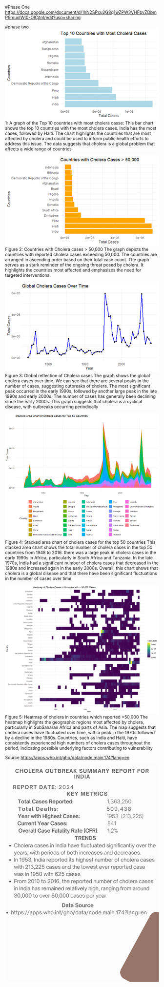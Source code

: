 #Phase One
https://docs.google.com/document/d/1hN2SPxu2G8q1wZPW3VHFbvZDbmP9muoIWI0-OICjtnI/edit?usp=sharing

#phase two
![Graph1](image.png) 1: A graph of the Top 10 countries with most cholera casse: This bar chart shows the top 10 countries with the most cholera cases. India has the most
cases, followed by Haiti. The chart highlights the countries that are most affected by cholera
and could be used to inform public health efforts to address this issue. The data suggests that
cholera is a global problem that affects a wide range of countries

![Graph2](image-1.png) 
Figure 2: Countries with Cholera cases > 50,000
The graph depicts the countries with reported cholera cases exceeding 50,000. The countries
are arranged in ascending order based on their total case count. The graph serves as a stark
reminder of the ongoing threat posed by cholera. It highlights the countries most affected and
emphasizes the need for targeted interventions.

![Graph3](3.png)
Figure 3: Global reflection of Cholera cases
The graph shows the global cholera cases over time. We can see that there are several
peaks in the number of cases, suggesting outbreaks of cholera. The most significant peak
occurred in the early 1990s, followed by another large peak in the late 1990s and early
2000s. The number of cases has generally been declining since the early 2000s.
This graph suggests that cholera is a cyclical disease, with outbreaks occurring
periodically

![Graph4](4.png)
Figure 4: Stacked area chart of cholera cases for the top 50 countries
This stacked area chart shows the total number of cholera cases in the top 50 countries
from 1948 to 2016. there was a large peak in cholera cases in the early 1990s in Africa,
particularly in South Africa and Tanzania. In the late 1970s, India had a significant number of
cholera cases that decreased in the 1980s and increased again in the early 2000s. Overall,
this chart shows that cholera is a global disease and that there have been significant
fluctuations in the number of cases over time

![Graph5](image-2.png)
Figure 5: Heatmap of cholera in countries which reported >50,000
The heatmap highlights the geographic regions most affected by cholera, particularly in SubSaharan Africa and parts of Asia. The map suggests that cholera cases have fluctuated over
time, with a peak in the 1970s followed by a decline in the 1980s. Countries, such as India and
Haiti, have consistently experienced high numbers of cholera cases throughout the period,
indicating possible underlying factors contributing to vulnerability

Source
https://apps.who.int/gho/data/node.main.174?lang=en

![Result Summary](Summary_Report_India.png)